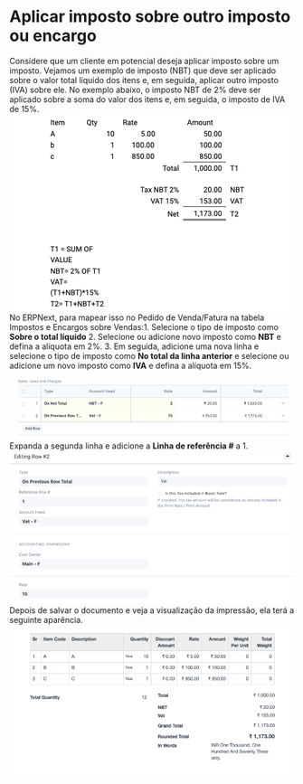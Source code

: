 # Aplicar imposto sobre outro imposto ou encargo



Considere que um cliente em potencial deseja aplicar imposto sobre um imposto. Vejamos um exemplo de imposto (NBT) que deve ser aplicado sobre o valor total líquido dos itens e, em seguida, aplicar outro imposto (IVA) sobre ele. No exemplo abaixo, o imposto NBT de 2% deve ser aplicado sobre a soma do valor dos itens e, em seguida, o imposto de IVA de 15%.  
![](/files/jll9vuX.png)  
No ERPNext, para mapear isso no Pedido de Venda/Fatura na tabela Impostos e Encargos sobre Vendas:1. Selecione o tipo de imposto como **Sobre o total líquido**
2. Selecione ou adicione novo imposto como  **NBT** e defina a alíquota em 2%.
3. Em seguida, adicione uma nova linha e selecione o tipo de imposto como **No total da linha anterior** e selecione ou adicione um novo imposto como **IVA** e defina a alíquota em 15%.

  
![](/files/XHtxDLI.png)  
Expanda a segunda linha e adicione a **Linha de referência #** a 1.  
![](/files/Bh9Vzqp.png)  
Depois de salvar o documento e veja a visualização da impressão, ela terá a seguinte aparência.  
![](/files/O2NF3ri.png)

